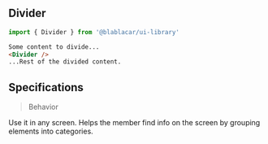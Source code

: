 

## Divider

```js
import { Divider } from '@blablacar/ui-library'
```

```html
Some content to divide...
<Divider />
...Rest of the divided content.


```

## Specifications

> Behavior

Use it in any screen. Helps the member find info on the screen by grouping elements into categories.
